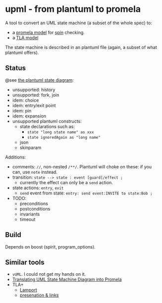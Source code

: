 # upml - from plantuml to promela

A tool to convert an UML state machine (a subset of the whole spec) to:
- a [promela model](README.spin.md) for [spin](https://github.com/nimble-code/Spin) checking. 
- a [TLA model](README.tla.md)

The state machine is described in an plantuml file (again, a subset of what plantuml offers).

## Status

@see [the plantuml state diagram](https://plantuml.com/state-diagram):

- unsupported: history
- unsupported: fork, join
- idem: choice
- idem: entry/exit point
- idem: pin
- idem: expansion
- unsupported plantuml constructs:
  - state declarations such as:
    - ```state "long state name" as xxx``` 
    - ```state ignoredAgain as "long name"```
  - json
  - skinparam

Additions:
- comments: ```//```, non-nested ```/**/```. Plantuml will choke on these: if you can, use ```note``` instead.
- transition: ```state --> state : event [guard]/effect ;```
  - currently the effect can only be a ```send``` action.
- state actions: ```entry```, ```exit```
  - ```send``` event from state:
    ```entry: send event:INVITE to state:Bob ;```
- TODO:
  - preconditions
  - postconditions
  - invariants
  - timeout

## Build

Depends on boost (spirit, program_options).

## Similar tools

- ```vUML```. I could not get my hands on it.
- [Translating UML State Machine Diagram into Promela](https://www.iaeng.org/publication/IMECS2017/IMECS2017_pp512-516.pdf)
- TLA+
  - [Lamport](https://lamport.azurewebsites.net/tla/standalone-tools.html?back-link=tools.html)
  - [presenation & links](https://www.moritz.systems/blog/an-introduction-to-formal-verification/)

